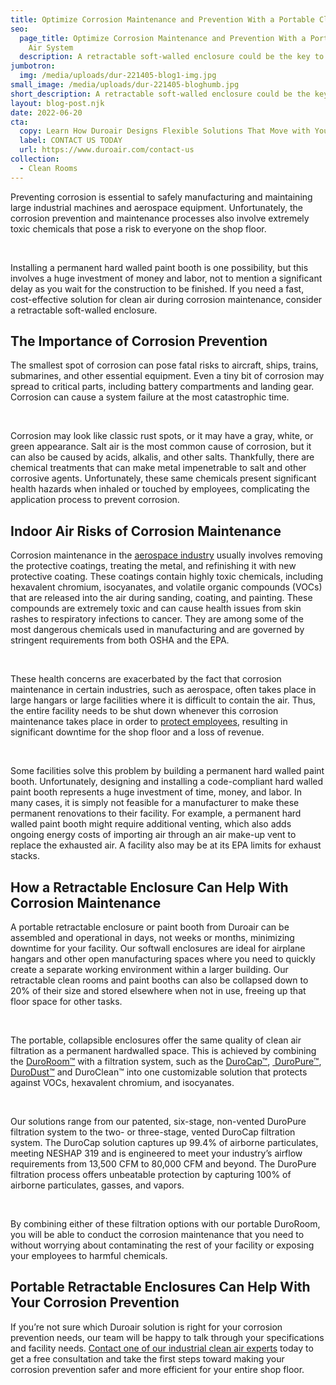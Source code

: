 ```yaml
---
title: Optimize Corrosion Maintenance and Prevention With a Portable Clean Air System
seo:
  page_title: Optimize Corrosion Maintenance and Prevention With a Portable Clean
    Air System
  description: A retractable soft-walled enclosure could be the key to corrosion prevention.
jumbotron:
  img: /media/uploads/dur-221405-blog1-img.jpg
small_image: /media/uploads/dur-221405-bloghumb.jpg
short_description: A retractable soft-walled enclosure could be the key to corrosion prevention.
layout: blog-post.njk
date: 2022-06-20
cta:
  copy: Learn How Duroair Designs Flexible Solutions That Move with Your Workflow
  label: CONTACT US TODAY
  url: https://www.duroair.com/contact-us
collection:
  - Clean Rooms
---
```

Preventing corrosion is essential to safely manufacturing and maintaining large industrial machines and aerospace equipment. Unfortunately, the corrosion prevention and maintenance processes also involve extremely toxic chemicals that pose a risk to everyone on the shop floor.

 

Installing a permanent hard walled paint booth is one possibility, but this involves a huge investment of money and labor, not to mention a significant delay as you wait for the construction to be finished. If you need a fast, cost-effective solution for clean air during corrosion maintenance, consider a retractable soft-walled enclosure.

## The Importance of Corrosion Prevention

The smallest spot of corrosion can pose fatal risks to aircraft, ships, trains, submarines, and other essential equipment. Even a tiny bit of corrosion may spread to critical parts, including battery compartments and landing gear. Corrosion can cause a system failure at the most catastrophic time.

 

Corrosion may look like classic rust spots, or it may have a gray, white, or green appearance. Salt air is the most common cause of corrosion, but it can also be caused by acids, alkalis, and other salts. Thankfully, there are chemical treatments that can make metal impenetrable to salt and other corrosive agents. Unfortunately, these same chemicals present significant health hazards when inhaled or touched by employees, complicating the application process to prevent corrosion.

## Indoor Air Risks of Corrosion Maintenance

Corrosion maintenance in the [aerospace industry](https://www.duroair.com/industries/aerospace-aviation) usually involves removing the protective coatings, treating the metal, and refinishing it with new protective coating. These coatings contain highly toxic chemicals, including hexavalent chromium, isocyanates, and volatile organic compounds (VOCs) that are released into the air during sanding, coating, and painting. These compounds are extremely toxic and can cause health issues from skin rashes to respiratory infections to cancer. They are among some of the most dangerous chemicals used in manufacturing and are governed by stringent requirements from both OSHA and the EPA.

 

These health concerns are exacerbated by the fact that corrosion maintenance in certain industries, such as aerospace, often takes place in large hangars or large facilities where it is difficult to contain the air. Thus, the entire facility needs to be shut down whenever this corrosion maintenance takes place in order to [protect employees](https://www.duroair.com/blog/protecting-aircraft-presents-indoor-air-risks/), resulting in significant downtime for the shop floor and a loss of revenue.

 

Some facilities solve this problem by building a permanent hard walled paint booth. Unfortunately, designing and installing a code-compliant hard walled paint booth represents a huge investment of time, money, and labor. In many cases, it is simply not feasible for a manufacturer to make these permanent renovations to their facility. For example, a permanent hard walled paint booth might require additional venting, which also adds ongoing energy costs of importing air through an air make-up vent to replace the exhausted air. A facility also may be at its EPA limits for exhaust stacks. 

## How a Retractable Enclosure Can Help With Corrosion Maintenance

A portable retractable enclosure or paint booth from Duroair can be assembled and operational in days, not weeks or months, minimizing downtime for your facility. Our softwall enclosures are ideal for airplane hangars and other open manufacturing spaces where you need to quickly create a separate working environment within a larger building. Our retractable clean rooms and paint booths can also be collapsed down to 20% of their size and stored elsewhere when not in use, freeing up that floor space for other tasks. 

 

The portable, collapsible enclosures offer the same quality of clean air filtration as a permanent hardwalled space. This is achieved by combining the [DuroRoom™](https://www.duroair.com/products/duroroom) with a filtration system, such as the [DuroCap™](https://www.duroair.com/products/durocap), [ DuroPure™](https://www.duroair.com/products/duropure), [DuroDust™](https://www.duroair.com/products/durodust/) and DuroClean™ into one customizable solution that protects against VOCs, hexavalent chromium, and isocyanates.

 

Our solutions range from our patented, six-stage, non-vented DuroPure filtration system to the two- or three-stage, vented DuroCap filtration system. The DuroCap solution captures up 99.4% of airborne particulates, meeting NESHAP 319 and is engineered to meet your industry’s airflow requirements from 13,500 CFM to 80,000 CFM and beyond. The DuroPure filtration process offers unbeatable protection by capturing 100% of airborne particulates, gasses, and vapors.

 

By combining either of these filtration options with our portable DuroRoom, you will be able to conduct the corrosion maintenance that you need to without worrying about contaminating the rest of your facility or exposing your employees to harmful chemicals. 

## Portable Retractable Enclosures Can Help With Your Corrosion Prevention

If you’re not sure which Duroair solution is right for your corrosion prevention needs, our team will be happy to talk through your specifications and facility needs. [Contact one of our industrial clean air experts](https://www.duroair.com/request-for-quote/) today to get a free consultation and take the first steps toward making your corrosion prevention safer and more efficient for your entire shop floor.